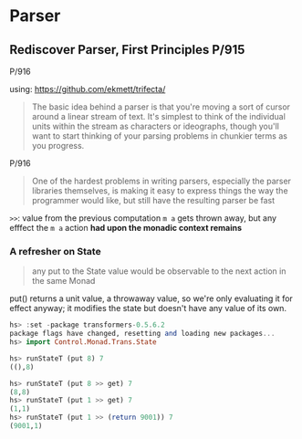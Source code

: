 # Parser

## Rediscover Parser, First Principles P/915

P/916

using: <https://github.com/ekmett/trifecta/>

> The basic idea behind a parser is that you're
> moving a sort of cursor around a linear stream of text. It's simplest
> to think of the individual units within the stream as characters or
> ideographs, though you'll want to start thinking of your parsing
> problems in chunkier terms as you progress.

P/916

> One of the hardest problems in writing parsers, especially the
> parser libraries themselves, is making it easy to express things
> the way the programmer would like, but still have the resulting
> parser be fast

`>>`: value from the previous computation `m a` gets thrown away, but any
efffect the `m a` action **had upon the monadic context remains**

### A refresher on State

> any put to the State value would be observable to the next action
> in the same Monad

put() returns a unit value, a throwaway value, so we're only
evaluating it for effect anyway; it modifies the state but doesn't
have any value of its own.

```haskell
hs> :set -package transformers-0.5.6.2
package flags have changed, resetting and loading new packages...
hs> import Control.Monad.Trans.State

hs> runStateT (put 8) 7
((),8)

hs> runStateT (put 8 >> get) 7
(8,8)
hs> runStateT (put 1 >> get) 7
(1,1)
hs> runStateT (put 1 >> (return 9001)) 7
(9001,1)
```
